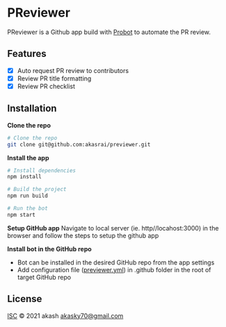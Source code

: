 # PReviewer

PReviewer is a Github app build with [Probot](https://github.com/probot/probot) to automate the PR review.

## Features

- [x] Auto request PR review to contributors
- [x] Review PR title formatting
- [x] Review PR checklist

## Installation

**Clone the repo**

```sh
# Clone the repo
git clone git@github.com:akasrai/previewer.git
```

**Install the app**

```sh
# Install dependencies
npm install

# Build the project
npm run build

# Run the bot
npm start
```

**Setup GitHub app**
Navigate to local server (ie. http//locahost:3000) in the browser and follow the steps to setup the github app

**Install bot in the GitHub repo**

- Bot can be installed in the desired GitHub repo from the app settings
- Add configuration file ([previewer.yml](https://github.com/akasrai/previewer/blob/master/.github/previewer.yml)) in .github folder in the root of target GitHub repo

## License

[ISC](LICENSE) © 2021 akash <akasky70@gmail.com>
